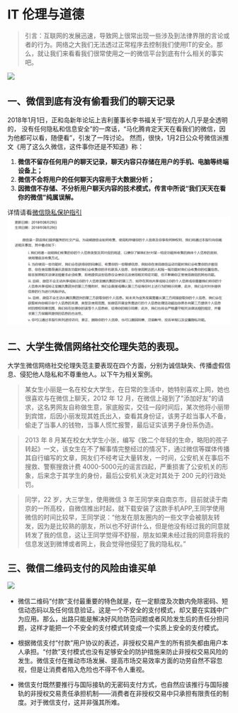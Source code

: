 # IT 伦理与道德
>引言：互联网的发展迅速，导致网上很常出现一些涉及到法律界限的言论或者的行为。网络之大我们无法透过正常程序去控制我们使用IT的安全。那么，就让我们来看看我们很常使用之一的微信平台到底有什么相关的事实吧。

![](https://timgsa.baidu.com/timg?image&quality=80&size=b9999_10000&sec=1543463116561&di=e4a5136ab21f59adb29ee527af5ef5c8&imgtype=0&src=http%3A%2F%2Fcrawl.nosdn.127.net%2F4490403df5eb2e936fe492a3a2285c54.jpg)

## **一、微信到底有没有偷看我们的聊天记录**
2018年1月1日，正和岛新年论坛上吉利董事长李书福关于“现在的人几乎是全透明的， 没有任何隐私和信息安全”的一席话，“马化腾肯定天天在看我们的微信，因为他都可以看，随便看”，引发了一阵讨论。
然而，很快，1月2日公众号微信派推文《用了这么久微信，这件事你还是不知道》称：

1. **微信不留存任何用户的聊天记录，聊天内容只存储在用户的手机、电脑等终端设备上；**
2. **微信不会将用户的任何聊天内容用于大数据分析；**
3. **因微信不存储、不分析用户聊天内容的技术模式，传言中所说“我们天天在看你的微信”纯属误解。**

详情请看[微信隐私保护指引](https://weixin.qq.com/cgi-bin/readtemplate?lang=zh_CN&t=weixin_agreement&s=privacy)
![](images/十一/1.png)

## **二、大学生微信网络社交伦理失范的表现。**
大学生微信网络社交伦理失范主要表现在四个方面，分别为诚信缺失、传播虚假信息、侵犯他人隐私和不尊重他人。以下午为相关案例。

>某女生小丽是一名在校女大学生，在日常的生活中，她特别喜欢上网，她也很喜欢与在微信上聊天，2012 年 12 月，在微信上碰到了"添加好友"的请求，这名男网友自称做生意，家底殷实，交往一段时间后，某次他将小丽带到宾馆，后因小丽发现其姓氏出入，查看其身份证，该男子趁当事人不备，偷走了当事人的钱物，当事人慌忙报警，最后证实该男子身份系伪造。

>2013 年 8 月某在校女大学生小张，编写《致二个年轻的生命，略阳的孩子转起》一文，该女生在不了解事情完整经过的情况下，通过微信等媒体传播其自行编写的文章，网友们不经考证大量转发，一时间，公安机关在事后不搜救、警察搜救计费 4000-5000元的谣言四起，严重损害了公安机关的形象，后来念于其学生的身份，最后公安机关决定对其处于 200 元的行政处罚。

>同学，22 岁，大三学生，使用微信 3 年王同学来自南京市，目前就读于南京的一所高校，自微信推出时起，就下载安装了这款手机APP,王同学使用微信的时间比较早，王同学说：“他发在朋友圈内的一些文字会被朋友转发，因为是比较熟的朋友，所以也不好讲什么，但是他没有经过我的同意就转发了我的信息，这让王同学觉得不舒服，朋友如果未经过我的同意将我的信息发送到微博或者网上，我会觉得他侵犯了我的隐私权。”

## 三、**微信二维码支付的风险由谁买单**
![](https://timgsa.baidu.com/timg?image&quality=80&size=b9999_10000&sec=1544057964&di=e1e372661c7906d491f53045828e22dc&imgtype=jpg&er=1&src=http%3A%2F%2Fimgsrc.baidu.com%2Fimgad%2Fpic%2Fitem%2F9358d109b3de9c827ef921a26781800a19d8437b.jpg)
* 微信二维码“付款”支付最重要的特色就是，在一定额度及次数内免除密码、短信动态码以及任何信息验证。这是一个不安全的支付模式，却又要在实践中广为应用。那么，出路只能是解决好风险防范问题或者风险发生后的责任分担问题，这样才能把一个不安全的支付模式转变成一个实质上安全的支付模式。

* 根据微信支付“付款”用户协议的表述，非授权交易产生的所有损失都由用户本人承担。“付款”支付模式也没有足够安全的防护措施来防止非授权交易风险的发生。微信支付在推动市场发展、提高市场交易效率方面的功劳自然不容忽视，但是让消费者陷入危险也不得不令人重视。

* 微信支付既然要推行与国际接轨的无密码支付方式，也自然应该推行与国际接轨的非授权交易责任承担机制——消费者在非授权交易中只承担有限责任的制度。对于微信支付，这并非强其所难。